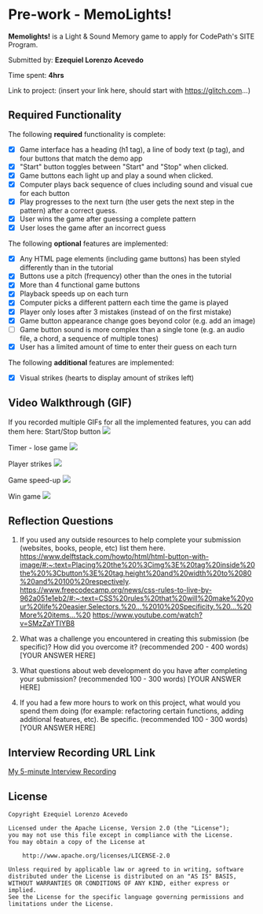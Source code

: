 # Pre-work - **MemoLights!**

**Memolights!** is a Light & Sound Memory game to apply for CodePath's SITE Program. 

Submitted by: **Ezequiel Lorenzo Acevedo**

Time spent:  **4hrs**

Link to project: (insert your link here, should start with https://glitch.com...)

## Required Functionality

The following **required** functionality is complete:

* [x] Game interface has a heading (h1 tag), a line of body text (p tag), and four buttons that match the demo app
* [x] "Start" button toggles between "Start" and "Stop" when clicked. 
* [x] Game buttons each light up and play a sound when clicked. 
* [x] Computer plays back sequence of clues including sound and visual cue for each button
* [x] Play progresses to the next turn (the user gets the next step in the pattern) after a correct guess. 
* [x] User wins the game after guessing a complete pattern
* [x] User loses the game after an incorrect guess

The following **optional** features are implemented:

* [x] Any HTML page elements (including game buttons) has been styled differently than in the tutorial
* [x] Buttons use a pitch (frequency) other than the ones in the tutorial
* [x] More than 4 functional game buttons
* [x] Playback speeds up on each turn
* [x] Computer picks a different pattern each time the game is played
* [x] Player only loses after 3 mistakes (instead of on the first mistake)
* [x] Game button appearance change goes beyond color (e.g. add an image)
* [ ] Game button sound is more complex than a single tone (e.g. an audio file, a chord, a sequence of multiple tones)
* [x] User has a limited amount of time to enter their guess on each turn

The following **additional** features are implemented:

- [x] Visual strikes (hearts to display amount of strikes left)

## Video Walkthrough (GIF)

If you recorded multiple GIFs for all the implemented features, you can add them here:
Start/Stop button
<img src="http://g.recordit.co/aGo87F3JbF.gif">

Timer - lose game
<img src="http://g.recordit.co/x1TKlQjdkp.gif">

Player strikes
<img src="http://g.recordit.co/y0oE5vm3bw.gif">

Game speed-up
<img src="http://g.recordit.co/Hnp2xBbmWG.gif">

Win game
<img src="http://g.recordit.co/5pmNnkGnbM.gif">

## Reflection Questions
1. If you used any outside resources to help complete your submission (websites, books, people, etc) list them here. 
https://www.delftstack.com/howto/html/html-button-with-image/#:~:text=Placing%20the%20%3Cimg%3E%20tag%20inside%20the%20%3Cbutton%3E%20tag,height%20and%20width%20to%2080%20and%20100%20respectively.
https://www.freecodecamp.org/news/css-rules-to-live-by-962a051e1eb2/#:~:text=CSS%20rules%20that%20will%20make%20your%20life%20easier,Selectors.%20...%2010%20Specificity.%20...%20More%20items...%20
https://www.youtube.com/watch?v=SMzZaYTIYB8

2. What was a challenge you encountered in creating this submission (be specific)? How did you overcome it? (recommended 200 - 400 words) 
[YOUR ANSWER HERE]

3. What questions about web development do you have after completing your submission? (recommended 100 - 300 words) 
[YOUR ANSWER HERE]

4. If you had a few more hours to work on this project, what would you spend them doing (for example: refactoring certain functions, adding additional features, etc). Be specific. (recommended 100 - 300 words) 
[YOUR ANSWER HERE]



## Interview Recording URL Link

[My 5-minute Interview Recording](your-link-here)


## License

    Copyright Ezequiel Lorenzo Acevedo

    Licensed under the Apache License, Version 2.0 (the "License");
    you may not use this file except in compliance with the License.
    You may obtain a copy of the License at

        http://www.apache.org/licenses/LICENSE-2.0

    Unless required by applicable law or agreed to in writing, software
    distributed under the License is distributed on an "AS IS" BASIS,
    WITHOUT WARRANTIES OR CONDITIONS OF ANY KIND, either express or implied.
    See the License for the specific language governing permissions and
    limitations under the License.

